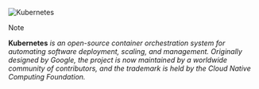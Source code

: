 ![Kubernetes](https://github.com/user-attachments/assets/c0790cac-cdbe-4da7-80b5-6d7e915ceb12)
> [!NOTE]
> **Kubernetes** *is an open-source container orchestration system for automating software deployment, scaling, and management. Originally designed by Google, the project is now maintained by a worldwide community of contributors, and the trademark is held by the Cloud Native Computing Foundation.*
> 

